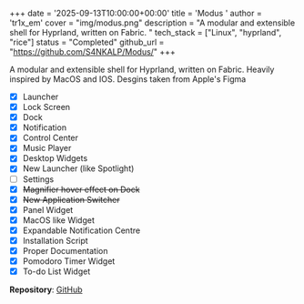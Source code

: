 +++
date = '2025-09-13T10:00:00+00:00'
title = 'Modus '
author = 'tr1x_em'
cover = "img/modus.png"
description = "A modular and extensible shell for Hyprland, written on Fabric. "
tech_stack = ["Linux", "hyprland", "rice"]
status = "Completed"
github_url = "https://github.com/S4NKALP/Modus/"
+++

A modular and extensible shell for Hyprland, written on Fabric. Heavily inspired by MacOS and IOS. Desgins taken from Apple's Figma

- [x] Launcher
- [x] Lock Screen
- [x] Dock
- [x] Notification
- [x] Control Center
- [x] Music Player
- [x] Desktop Widgets
- [x] New Launcher (like Spotlight)
- [ ] Settings
- [x] ~~Magnifier hover effect on Dock~~
- [x] ~~New Application Switcher~~
- [x] Panel Widget
- [x] MacOS like Widget
- [x] Expandable Notification Centre
- [x] Installation Script
- [x] Proper Documentation
- [x] Pomodoro Timer Widget
- [x] To-do List Widget

**Repository**: [GitHub](https://github.com/tr1xem/flux)
